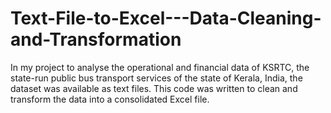 # Text-File-to-Excel---Data-Cleaning-and-Transformation
In my project to analyse the operational and financial data of KSRTC, the state-run public bus transport services of the state of Kerala, India, the dataset was available as text files. This code was written to clean and transform the data into a consolidated Excel file.
